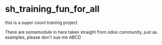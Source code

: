 # sh_training_fun_for_all
this is a super coool training project 

There are somemodule in here taken straight from odoo community, just as examples, please don't sue me
ABCD
